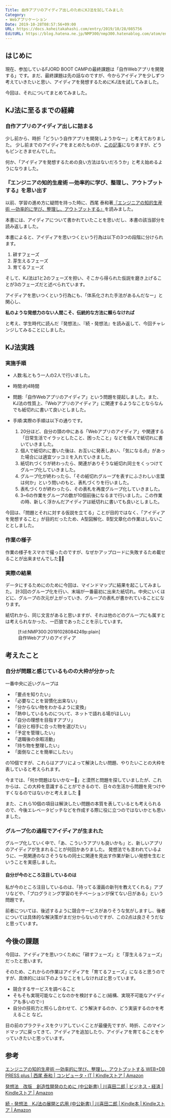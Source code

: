 ```yaml
---
Title: 自作アプリのアイディア出しのためにKJ法を試してみました
Category:
- Webアプリケーション
Date: 2019-10-28T08:57:56+09:00
URL: https://docs.koheitakahashi.com/entry/2019/10/28/085756
EditURL: https://blog.hatena.ne.jp/NMP300/nmp300.hatenablog.com/atom/entry/26006613456378884
---
```


## はじめに

現在、参加しているFJORD BOOT CAMPの最終課題は「自作Webアプリを開発する」です。まだ、最終課題は先の話なのですが、今からアイディアを少しずつ考えていきたいと思い、アイディアを発想するためにKJ法を試してみました。

今回は、それについてまとめてみました。

## KJ法に至るまでの経緯

### 自作アプリのアイディア出しに詰まる
少し前から、時折「どういう自作アプリを開発しようかなー」と考えておりました。
少し前までのアイディアをまとめたものが、[この記事](https://nmp300.hatenablog.com/entry/2019/10/10/194927)になりますが、どうもピンときませんでした。

何か、「アイディアを発想するための良い方法はないだろうか」と考え始めるようになりました。

### 『エンジニアの知的生産術 ―効率的に学び、整理し、アウトプットする』を思い出す
以前、学習の進め方に疑問を持った時に、西尾 泰和著[『エンジニアの知的生産術 ―効率的に学び、整理し、アウトプットする』](https://www.amazon.co.jp/dp/B07JFRF6MW/ref=dp-kindle-redirect?_encoding=UTF8&btkr=1)を読みました。

本書には、アイディアについて書かれていたことを思いだし、本書の該当部分を読み返しました。

本書によると、アイディアを思いつくという行為は以下の3つの段階に分けられます。

  1. 耕すフェーズ
  2. 芽生えるフェーズ
  3. 育てるフェーズ

そして、KJ法は1と2のフェーズを担い、そこから得られた仮説を磨き上げることが3のフェーズだと述べられています。

アイディアを思いつくという行為にも、「体系化された手法があるんだなー」と関心し、

**私のような発想力のない人間こそ、伝統的な方法に頼らなければ**

と考え、学生時代に読んだ『発想法』、『続・発想法』を読み返して、今回チャレンジしてみることにしました。

## KJ法実践

### 実施手順
- 人数:私ともう一人の2人で行いました。

- 時間:約4時間

- 問題:「自作Webアプリのアイディア」という問題を提起しました。また、KJ法の性質上、「Webアプリのアイディア」に関連するようなことならなんでも紙切れに書いて良いとしました。

- 手順:実際の手順は以下の通りです。

  1. 20分ほど、自分の頭の中にある「Webアプリのアイディア」や関連する「日常生活でイラッとしたこと、困ったこと」などを個人で紙切れに書いていきました。
  2. 個人で紙切れに書いた後は、お互いに発表しあい、「気になる点」があった場合には適宜ツッコミを入れていきました。
  3. 紙切れづくりが終わったら、関連がありそうな紙切れ同士をくっつけてグループ化していきました。
  4. グループ化が終わったら、「その紙切れグループを表すにふさわしい言葉は何か」という問いのもと、表札づくりを行いました。
  5. 表札づくりが終わったら、その表札を再度グループ化していきました。
  6. 3~6の作業をグループの数が10個前後になるまで行いました。この作業の時、新しく浮かんだアイディアは紙切れに書いても良いとしました。

今回は、「問題とそれに対する仮説を立てる」ことが目的ではなく、「アイディアを発想すること」が目的だったため、A型図解化、B型文章化の作業はしないこととしました。

### 作業の様子

作業の様子をスマホで撮ったのですが、なぜかアップロードに失敗するため載せることが出来ませんでした🙇‍♂️


### 実際の結果

データにするためにのために今回は、マインドマップに結果を起こしてみました。
計3回のグループ化を行い、末端が一番最初に出来た紙切れ。中央にいくほどに、グループの次元が上がっていき、グループの表札が書かれていることになります。

紙切れから、同じ文言があると思いますが、それは他のどのグループにも属すとは考えられなかった、一匹狼であったことを示しています。

<figure class="figure-image figure-image-fotolife" title="自作Webアプリのアイディア">[f:id:NMP300:20191028084249p:plain]<figcaption>自作Webアプリのアイディア</figcaption></figure>

## 考えたこと
### 自分が問題と感じているものの大枠が分かった

一番中央に近いグループは

  - 「要点を知りたい」
  - 「必要なことを習慣化出来ない」
  - 「分からない物をわかるように変換」
  - 「熱中しているものについて、ネットで語れる場がほしい」
  - 「自分の理想を目指すアプリ」
  - 「自分と相手に合った物を選びたい」
  - 「予定を管理したい」
  - 「退職後の余暇活動」
  - 「持ち物を整理したい」
  - 「面倒なことを簡単にしたい」

の10個ですが、これらはアプリによって解決したい問題、やりたいことの大枠を表していると考えられます。

今までは、「何か問題はないかなー👀」と漠然と問題を探していましたが、これからは、この大枠を意識することができるので、日々の生活から問題を見つけやすくなるのではないかと考えました 👀

また、これら10個の項目は解決したい問題の本質を表しているとも考えられるので、今後エレベータピッチなどを作成する際に役に立つのではないかとも思いました。

### グループ化の過程でアイディアが生まれた

グループ化していく中で、「あ、こういうアプリも良いかも」と、新しいアプリのアイディアが生まれることが何回かありました。
発想法でも言われているように、一見関連のなさそうなもの同士に関連を見出す作業が新しい発想を生むということを実感しました。

#### 自分が今のところ注目しているのは

私が今のところ注目しているのは、「持ってる漫画の新刊を教えてくれる」アプリなどや、「プログラミング学習のモチベーションが保てない日がある」という問題です。

前者については、後述するように競合サービスがありそうな気がしますし、後者については具体的な解決策がまだ分からないのですが、この2点は良さそうだなと思っています。

## 今後の課題

今回は、アイディアを思いつくために「耕すフェーズ」と「芽生えるフェーズ」だったと思います。

そのため、これからの作業はアイディアを「育てるフェーズ」になると思うのですが、具体的には以下のようなことをしなければと思っています。

- 競合するサービスを調べること
- そもそも実現可能なことなのかを検討すること(結構、実現不可能なアイディアも多いので💦)
- 自分の技術力と照らし合わせて、どう解決するのか、どう実装するのかを考えること
など。

目の前のプラクティスをクリアしていくことが最優先ですが、時折、このマインドマップに戻ってきて、アイディアを追加したり、アイディアを育てることをやっていきたいと思っています。

## 参考
[エンジニアの知的生産術 ―効率的に学び、整理し、アウトプットする WEB\+DB PRESS plus \| 西尾 泰和 \| コンピュータ・IT \| Kindleストア \| Amazon](https://www.amazon.co.jp/dp/B07JFRF6MW/ref=dp-kindle-redirect?_encoding=UTF8&btkr=1)

[発想法　改版　創造性開発のために \(中公新書\) \| 川喜田二郎 \| ビジネス・経済 \| Kindleストア \| Amazon](https://www.amazon.co.jp/%E7%99%BA%E6%83%B3%E6%B3%95-%E6%94%B9%E7%89%88-%E5%89%B5%E9%80%A0%E6%80%A7%E9%96%8B%E7%99%BA%E3%81%AE%E3%81%9F%E3%82%81%E3%81%AB-%E4%B8%AD%E5%85%AC%E6%96%B0%E6%9B%B8-%E5%B7%9D%E5%96%9C%E7%94%B0%E4%BA%8C%E9%83%8E-ebook/dp/B07PMC128C/ref=sr_1_2?__mk_ja_JP=%E3%82%AB%E3%82%BF%E3%82%AB%E3%83%8A&keywords=%E7%99%BA%E6%83%B3%E6%B3%95&qid=1572173235&s=digital-text&sr=1-2)

[続・発想法　KJ法の展開と応用 \(中公新書\) \| 川喜田二郎 \| Kindle本 \| Kindleストア \| Amazon](https://www.amazon.co.jp/%E7%B6%9A%E3%83%BB%E7%99%BA%E6%83%B3%E6%B3%95-KJ%E6%B3%95%E3%81%AE%E5%B1%95%E9%96%8B%E3%81%A8%E5%BF%9C%E7%94%A8-%E4%B8%AD%E5%85%AC%E6%96%B0%E6%9B%B8-%E5%B7%9D%E5%96%9C%E7%94%B0%E4%BA%8C%E9%83%8E-ebook/dp/B00LMB0FLK/ref=sr_1_1?__mk_ja_JP=%E3%82%AB%E3%82%BF%E3%82%AB%E3%83%8A&keywords=%E7%99%BA%E6%83%B3%E6%B3%95&qid=1572173235&s=digital-text&sr=1-1)
